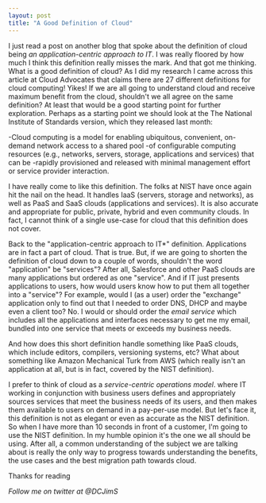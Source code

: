 ```yaml
---
layout: post
title: "A Good Definition of Cloud"
---
```


I just read a post on another blog that spoke about the definition of cloud being *an application-centric approach to IT*.  I was really floored by how much I think this definition really misses the mark.  And that got me thinking.
  What is a good definition of cloud? As I did my research I came across this article at Cloud Advocates that claims there are 27 different definitions for cloud computing!  Yikes!  If we are all going to understand 
cloud and receive maximum benefit from the cloud, shouldn't we all agree on the same definition?  At least that would be a good starting point for further exploration.  Perhaps as a starting point we should look at the The National Institute of Standards version, which they released last month:

-Cloud computing is a model for enabling ubiquitous, convenient,  on-demand network access to a shared  pool 
-of configurable computing resources (e.g., networks, servers, storage, applications and services) that  can be 
-rapidly provisioned and released with minimal management effort or service provider interaction.

I have really come to like this definition. The folks at NIST have once again hit the nail on the head.   It handles IaaS (servers, storage and networks), as well as PaaS and SaaS clouds (applications and services).  It is also accurate and appropriate for public, private, hybrid and even community clouds.  In fact, I cannot think of a single use-case for cloud that this definition does not cover.

Back to the  "application-centric approach to IT*" definition.  Applications are in fact a part of cloud. That is true.  But, if we are going to shorten the definition of cloud down to a couple of words,  shouldn't the word "application" be "services"? After all, Salesforce and other PaaS clouds are many applications but ordered as one "service".  And if IT just presents applications to users, how would users know how to put them all together into a "service"? For example, would I (as a user) order the "exchange" application only to find out that I needed to order DNS, DHCP and maybe even a client too?  No. I would or should order the *email service* which includes all the applications and interfaces necessary to get me my email, bundled into one service that meets or exceeds my business needs.

And how does this short definition handle something like PaaS clouds, which include editors, compilers, versioning systems, etc?  What about something like Amazon Mechanical Turk from AWS (which really isn't an application at all, but is in fact, covered by the NIST definition).

I prefer to think of cloud as a *service-centric operations model*. where IT working in conjunction with business users defines and appropriately sources services that meet the business needs of its users, and then makes them available to users on demand in a pay-per-use model.  But let's face it, this definition is not as elegant or even as accurate as the NIST definition. So when I have more than 10 seconds in front of a customer, 
I'm going to use the NIST definition.  In my humble opinion it's the one we all should be using. After all, a common understanding of the subject we are talking about is really the only way to progress towards understanding the benefits, the use cases and the best migration path towards cloud.  

Thanks for reading

*Follow me on twitter at @DCJimS*
